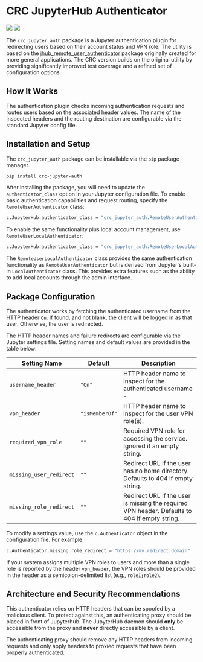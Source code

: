 # CRC JupyterHub Authenticator
[![](https://app.codacy.com/project/badge/Grade/5e1a00bf8dbe4daf8275fc88ce748ea6)](https://app.codacy.com/gh/pitt-crc/Jupyter-Authenticator/dashboard)
[![](https://app.codacy.com/project/badge/Coverage/5e1a00bf8dbe4daf8275fc88ce748ea6)](https://app.codacy.com/gh/pitt-crc/Jupyter-Authenticator/dashboard)

The `crc_jupyter_auth` package is a Jupyter authentication plugin for redirecting users based on their account status and VPN role.
The utility is based on the [jhub_remote_user_authenticator](https://github.com/cwaldbieser/jhub_remote_user_authenticator)
package originally created for more general applications.
The CRC version builds on the original utility by providing significantly improved test coverage and a refined set of configuration options.

## How It Works

The authentication plugin checks incoming authentication requests and routes users based on the associated header values.
The name of the inspected headers and the routing destination are configurable via the standard Jupyter config file.

## Installation and Setup

The `crc_jupyter_auth` package can be installable via the `pip` package manager.

```bash
pip install crc-jupyter-auth
```

After installing the package, you will need to update the `authenticator_class` option in your Jupyter configuration file.
To enable basic authentication capabilities and request routing, specify the `RemoteUserAuthenticator` class:

```bash
c.JupyterHub.authenticator_class = "crc_jupyter_auth.RemoteUserAuthenticator"
```

To enable the same functionality plus local account management, use `RemoteUserLocalAuthenticator`:

```bash
c.JupyterHub.authenticator_class = "crc_jupyter_auth.RemoteUserLocalAuthenticator"
```

The `RemoteUserLocalAuthenticator` class provides the same authentication functionality
as `RemoteUserAuthenticator` but is derived from Jupyter's built-in `LocalAuthenticator` class. 
This provides extra features such as the ability to add local accounts through the admin interface.

## Package Configuration

The authenticator works by fetching the authenticated username from the HTTP header `Cn`.
If found, and not blank, the client will be logged in as that user.
Otherwise, the user is redirected.

The HTTP header names and failure redirects are configurable via the Jupyter settings file.
Setting names and default values are provided in the table below:

| Setting Name            | Default        | Description                                                                                   |
|-------------------------|----------------|-----------------------------------------------------------------------------------------------|
| `username_header`       | `"Cn"`         | HTTP header name to inspect for the authenticated username         -                          |
| `vpn_header`            | `"isMemberOf"` | HTTP header name to inspect for the user VPN role(s).                                         |
| `required_vpn_role`     | `""`           | Required VPN role for accessing the service. Ignored if an empty string.                      |
| `missing_user_redirect` | `""`           | Redirect URL if the user has no home directory. Defaults to 404 if empty string.              |
| `missing_role_redirect` | `""`           | Redirect URL if the user is missing the required VPN header. Defaults to 404 if empty string. |

To modify a settings value, use the `c.Authenticator` object in the configuration file.
For example:

```python
c.Authenticator.missing_role_redirect = "https://my.redirect.domain"
```

If your system assigns multiple VPN roles to users and more than a single role is reported by the header
`vpn_header`, the VPN roles should be provided in the header as a semicolon-delimited list
(e.g., `role1;role2`).

## Architecture and Security Recommendations

This authenticator relies on HTTP headers that can be spoofed by a malicious client.
To protect against this, an authenticating proxy should be placed in front
of Jupyterhub. The JupyterHub daemon should **only** be accessible from the proxy
and **never** directly accessible by a client.

The authenticating proxy should remove any HTTP headers from incoming
requests and only apply headers to proxied requests that have been properly authenticated.
